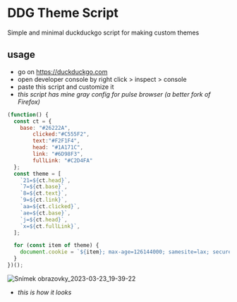 # DDG Theme Script
Simple and minimal duckduckgo script for making custom themes

## usage
- go on https://duckduckgo.com
- open developer console by right click > inspect > console
- paste this script and customize it
- *this script has mine gray config for pulse browser (a better fork of Firefox)*

```js
(function() {
  const ct = {
    base: "#26222A",
		clicked:"#C555F2",
		text:"#F2F1F4",
		head: "#1A171C",
		link: "#6D98F3",
		fullLink: "#C2D4FA"
  };
  const theme = [
    `21=${ct.head}`,
    `7=${ct.base}`,
    `8=${ct.text}`,
    `9=${ct.link}`,
    `aa=${ct.clicked}`,
    `ae=${ct.base}`,
    `j=${ct.head}`,
    `x=${ct.fullLink}`,
  ];

  for (const item of theme) {
    document.cookie = `${item}; max-age=126144000; samesite=lax; secure`;
  }
})();
```
![Snímek obrazovky_2023-03-23_19-39-22](https://user-images.githubusercontent.com/89579269/227315603-465f4cd3-3688-4390-87f0-5a830b490672.png)
- *this is how it looks*
